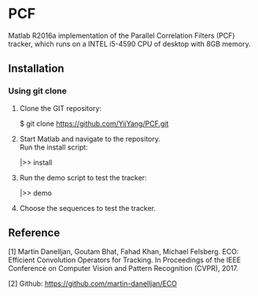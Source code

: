 # PCF

Matlab R2016a implementation of the Parallel Correlation Filters (PCF) tracker, which runs on a INTEL i5-4590 CPU of desktop with 8GB memory.

## Installation

### Using git clone

1. Clone the GIT repository:

   $ git clone https://github.com/YijYang/PCF.git

2. Start Matlab and navigate to the repository.  
   Run the install script:

   |>> install

3. Run the demo script to test the tracker:

   |>> demo

4. Choose the sequences to test the tracker.


## Reference

[1] Martin Danelljan, Goutam Bhat, Fahad Khan, Michael Felsberg. ECO: Efficient Convolution Operators for Tracking. In Proceedings of the IEEE Conference on Computer Vision and Pattern Recognition (CVPR), 2017.

[2] Github: https://github.com/martin-danelljan/ECO 

